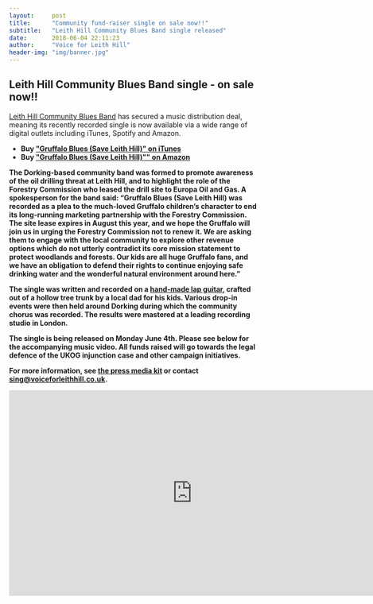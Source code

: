 ```yaml
---
layout:     post
title:      "Community fund-raiser single on sale now!!"
subtitle:   "Leith Hill Community Blues Band single released"
date:       2018-06-04 22:11:23
author:     "Voice for Leith Hill"
header-img: "img/banner.jpg"
---
```


## Leith Hill Community Blues Band single - on sale now!!

[Leith Hill Community Blues Band](http://www.leithhillblues.co.uk) has secured a music distribution deal, meaning its recently recorded single is now available via a wide range of digital outlets including iTunes, Spotify and Amazon.

* <strong>Buy ["Gruffalo Blues (Save Leith Hill)" on iTunes](https://itunes.apple.com/gb/album/gruffalo-blues-single/1390168983)<strong>
* <strong>Buy ["Gruffalo Blues (Save Leith Hill)"" on Amazon](https://www.amazon.co.uk/Gruffalo-Blues-Leith-Hill-Community/dp/B07DCZN6D8)</strong>

The Dorking-based community band was formed to promote awareness of the oil drilling threat at Leith Hill, and to highlight the role of the Forestry Commission who leased the drill site to Europa Oil and Gas. A spokesperson for the band said: “Gruffalo Blues (Save Leith Hill) was recorded as a plea to the much-loved Gruffalo children’s character to end its long-running marketing partnership with the Forestry Commission. The site lease expires in August this year, and we hope the Gruffalo will join us in urging the Forestry Commission not to renew it. We are asking them to engage with the local community to explore other revenue options which do not utterly contradict its core mission statement to protect woodlands and forests. Our kids are all huge Gruffalo fans, and we have an obligation to defend their rights to continue enjoying safe drinking water and the wonderful natural environment around here.”

The single was written and recorded on a [hand-made lap guitar](http://www.leithhillblues.co.uk/tree-guitar), crafted out of a hollow tree trunk by a local dad for his kids. Various drop-in events were then held around Dorking during which the community chorus was recorded. The results were mastered at a leading recording studio in London.

The single is being released on Monday June 4th. Please see below for the accompanying music video. All funds raised will go towards the legal defence of the UKOG injunction case and other campaign initiatives.

For more information, see [the press media kit](http://www.leithhillblues.co.uk/media-kit) or contact <a href="mailto:sing@voiceforleithhill.co.uk">sing@voiceforleithhill.co.uk</a>.


<iframe width="736" height="414" src="https://www.youtube.com/embed/BvcXug5bP54" frameborder="0" allow="autoplay; encrypted-media" allowfullscreen></iframe>



